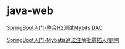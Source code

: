 # java-web

[SpringBoot入门-整合H2测试Mybits DAO](https://www.jianshu.com/p/ecf51b2e53a1)

[SpringBoot入门-Mybatis通过注解批量插入/删除](https://www.jianshu.com/p/7904dd854141)
